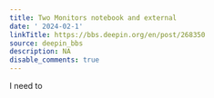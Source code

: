 ```yaml
---
title: Two Monitors notebook and external
date: ' 2024-02-1'
linkTitle: https://bbs.deepin.org/en/post/268350
source: deepin_bbs
description: NA
disable_comments: true
---
```

I need to 
